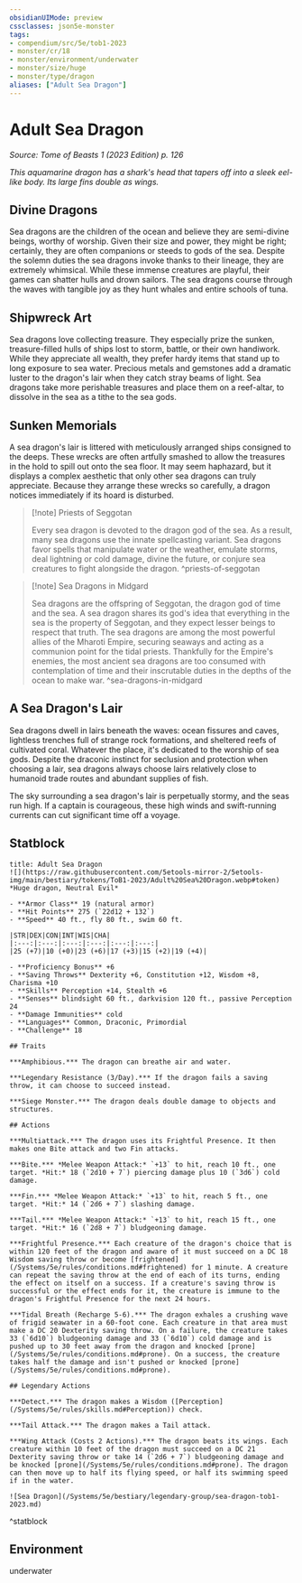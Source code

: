 ```yaml
---
obsidianUIMode: preview
cssclasses: json5e-monster
tags:
- compendium/src/5e/tob1-2023
- monster/cr/18
- monster/environment/underwater
- monster/size/huge
- monster/type/dragon
aliases: ["Adult Sea Dragon"]
---
```

# Adult Sea Dragon
*Source: Tome of Beasts 1 (2023 Edition) p. 126*  

*This aquamarine dragon has a shark's head that tapers off into a sleek eel-like body. Its large fins double as wings.*

## Divine Dragons

Sea dragons are the children of the ocean and believe they are semi-divine beings, worthy of worship. Given their size and power, they might be right; certainly, they are often companions or steeds to gods of the sea. Despite the solemn duties the sea dragons invoke thanks to their lineage, they are extremely whimsical. While these immense creatures are playful, their games can shatter hulls and drown sailors. The sea dragons course through the waves with tangible joy as they hunt whales and entire schools of tuna.

## Shipwreck Art

Sea dragons love collecting treasure. They especially prize the sunken, treasure-filled hulls of ships lost to storm, battle, or their own handiwork. While they appreciate all wealth, they prefer hardy items that stand up to long exposure to sea water. Precious metals and gemstones add a dramatic luster to the dragon's lair when they catch stray beams of light. Sea dragons take more perishable treasures and place them on a reef-altar, to dissolve in the sea as a tithe to the sea gods.

## Sunken Memorials

A sea dragon's lair is littered with meticulously arranged ships consigned to the deeps. These wrecks are often artfully smashed to allow the treasures in the hold to spill out onto the sea floor. It may seem haphazard, but it displays a complex aesthetic that only other sea dragons can truly appreciate. Because they arrange these wrecks so carefully, a dragon notices immediately if its hoard is disturbed.

> [!note] Priests of Seggotan
> 
> Every sea dragon is devoted to the dragon god of the sea. As a result, many sea dragons use the innate spellcasting variant. Sea dragons favor spells that manipulate water or the weather, emulate storms, deal lightning or cold damage, divine the future, or conjure sea creatures to fight alongside the dragon.
^priests-of-seggotan

> [!note] Sea Dragons in Midgard
> 
> Sea dragons are the offspring of Seggotan, the dragon god of time and the sea. A sea dragon shares its god's idea that everything in the sea is the property of Seggotan, and they expect lesser beings to respect that truth. The sea dragons are among the most powerful allies of the Mharoti Empire, securing seaways and acting as a communion point for the tidal priests. Thankfully for the Empire's enemies, the most ancient sea dragons are too consumed with contemplation of time and their inscrutable duties in the depths of the ocean to make war.
^sea-dragons-in-midgard

## A Sea Dragon's Lair

Sea dragons dwell in lairs beneath the waves: ocean fissures and caves, lightless trenches full of strange rock formations, and sheltered reefs of cultivated coral. Whatever the place, it's dedicated to the worship of sea gods. Despite the draconic instinct for seclusion and protection when choosing a lair, sea dragons always choose lairs relatively close to humanoid trade routes and abundant supplies of fish.

The sky surrounding a sea dragon's lair is perpetually stormy, and the seas run high. If a captain is courageous, these high winds and swift-running currents can cut significant time off a voyage.

## Statblock

```ad-statblock
title: Adult Sea Dragon
![](https://raw.githubusercontent.com/5etools-mirror-2/5etools-img/main/bestiary/tokens/ToB1-2023/Adult%20Sea%20Dragon.webp#token)
*Huge dragon, Neutral Evil*

- **Armor Class** 19 (natural armor)
- **Hit Points** 275 (`22d12 + 132`)
- **Speed** 40 ft., fly 80 ft., swim 60 ft.

|STR|DEX|CON|INT|WIS|CHA|
|:---:|:---:|:---:|:---:|:---:|:---:|
|25 (+7)|10 (+0)|23 (+6)|17 (+3)|15 (+2)|19 (+4)|

- **Proficiency Bonus** +6
- **Saving Throws** Dexterity +6, Constitution +12, Wisdom +8, Charisma +10
- **Skills** Perception +14, Stealth +6
- **Senses** blindsight 60 ft., darkvision 120 ft., passive Perception 24
- **Damage Immunities** cold
- **Languages** Common, Draconic, Primordial
- **Challenge** 18

## Traits

***Amphibious.*** The dragon can breathe air and water.

***Legendary Resistance (3/Day).*** If the dragon fails a saving throw, it can choose to succeed instead.

***Siege Monster.*** The dragon deals double damage to objects and structures.

## Actions

***Multiattack.*** The dragon uses its Frightful Presence. It then makes one Bite attack and two Fin attacks.

***Bite.*** *Melee Weapon Attack:* `+13` to hit, reach 10 ft., one target. *Hit:* 18 (`2d10 + 7`) piercing damage plus 10 (`3d6`) cold damage.

***Fin.*** *Melee Weapon Attack:* `+13` to hit, reach 5 ft., one target. *Hit:* 14 (`2d6 + 7`) slashing damage.

***Tail.*** *Melee Weapon Attack:* `+13` to hit, reach 15 ft., one target. *Hit:* 16 (`2d8 + 7`) bludgeoning damage.

***Frightful Presence.*** Each creature of the dragon's choice that is within 120 feet of the dragon and aware of it must succeed on a DC 18 Wisdom saving throw or become [frightened](/Systems/5e/rules/conditions.md#frightened) for 1 minute. A creature can repeat the saving throw at the end of each of its turns, ending the effect on itself on a success. If a creature's saving throw is successful or the effect ends for it, the creature is immune to the dragon's Frightful Presence for the next 24 hours.

***Tidal Breath (Recharge 5-6).*** The dragon exhales a crushing wave of frigid seawater in a 60-foot cone. Each creature in that area must make a DC 20 Dexterity saving throw. On a failure, the creature takes 33 (`6d10`) bludgeoning damage and 33 (`6d10`) cold damage and is pushed up to 30 feet away from the dragon and knocked [prone](/Systems/5e/rules/conditions.md#prone). On a success, the creature takes half the damage and isn't pushed or knocked [prone](/Systems/5e/rules/conditions.md#prone).

## Legendary Actions

***Detect.*** The dragon makes a Wisdom ([Perception](/Systems/5e/rules/skills.md#Perception)) check.

***Tail Attack.*** The dragon makes a Tail attack.

***Wing Attack (Costs 2 Actions).*** The dragon beats its wings. Each creature within 10 feet of the dragon must succeed on a DC 21 Dexterity saving throw or take 14 (`2d6 + 7`) bludgeoning damage and be knocked [prone](/Systems/5e/rules/conditions.md#prone). The dragon can then move up to half its flying speed, or half its swimming speed if in the water.

![Sea Dragon](/Systems/5e/bestiary/legendary-group/sea-dragon-tob1-2023.md)
```
^statblock

## Environment

underwater